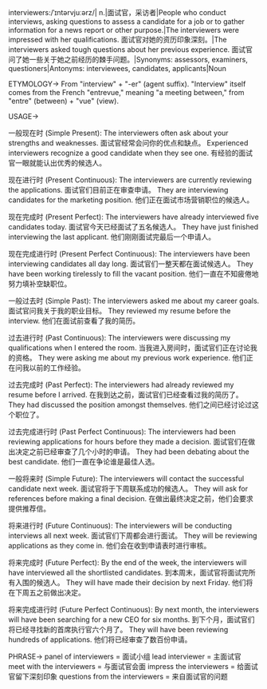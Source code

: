 interviewers:/ˈɪntərvjuːərz/| n.|面试官，采访者|People who conduct interviews, asking questions to assess a candidate for a job or to gather information for a news report or other purpose.|The interviewers were impressed with her qualifications. 面试官对她的资历印象深刻。|The interviewers asked tough questions about her previous experience. 面试官问了她一些关于她之前经历的棘手问题。|Synonyms: assessors, examiners, questioners|Antonyms: interviewees, candidates, applicants|Noun

ETYMOLOGY->
From "interview" + "-er" (agent suffix).  "Interview" itself comes from the French "entrevue," meaning "a meeting between," from "entre" (between) + "vue" (view).

USAGE->

一般现在时 (Simple Present):
The interviewers often ask about your strengths and weaknesses.  面试官经常会问你的优点和缺点。
Experienced interviewers recognize a good candidate when they see one.  有经验的面试官一眼就能认出优秀的候选人。

现在进行时 (Present Continuous):
The interviewers are currently reviewing the applications.  面试官们目前正在审查申请。
They are interviewing candidates for the marketing position.  他们正在面试市场营销职位的候选人。

现在完成时 (Present Perfect):
The interviewers have already interviewed five candidates today.  面试官今天已经面试了五名候选人。
They have just finished interviewing the last applicant.  他们刚刚面试完最后一个申请人。

现在完成进行时 (Present Perfect Continuous):
The interviewers have been interviewing candidates all day long.  面试官们一整天都在面试候选人。
They have been working tirelessly to fill the vacant position.  他们一直在不知疲倦地努力填补空缺职位。

一般过去时 (Simple Past):
The interviewers asked me about my career goals. 面试官问我关于我的职业目标。
They reviewed my resume before the interview. 他们在面试前查看了我的简历。


过去进行时 (Past Continuous):
The interviewers were discussing my qualifications when I entered the room.  当我进入房间时，面试官们正在讨论我的资格。
They were asking me about my previous work experience. 他们正在问我以前的工作经验。

过去完成时 (Past Perfect):
The interviewers had already reviewed my resume before I arrived.  在我到达之前，面试官们已经查看过我的简历了。
They had discussed the position amongst themselves. 他们之间已经讨论过这个职位了。

过去完成进行时 (Past Perfect Continuous):
The interviewers had been reviewing applications for hours before they made a decision.  面试官们在做出决定之前已经审查了几个小时的申请。
They had been debating about the best candidate.  他们一直在争论谁是最佳人选。

一般将来时 (Simple Future):
The interviewers will contact the successful candidate next week.  面试官将于下周联系成功的候选人。
They will ask for references before making a final decision.  在做出最终决定之前，他们会要求提供推荐信。

将来进行时 (Future Continuous):
The interviewers will be conducting interviews all next week. 面试官们下周都会进行面试。
They will be reviewing applications as they come in. 他们会在收到申请表时进行审核。


将来完成时 (Future Perfect):
By the end of the week, the interviewers will have interviewed all the shortlisted candidates.  到本周末，面试官将面试完所有入围的候选人。
They will have made their decision by next Friday.  他们将在下周五之前做出决定。


将来完成进行时 (Future Perfect Continuous):
By next month, the interviewers will have been searching for a new CEO for six months.  到下个月，面试官们将已经寻找新的首席执行官六个月了。
They will have been reviewing hundreds of applications.  他们将已经审查了数百份申请。



PHRASE->
panel of interviewers = 面试小组
lead interviewer = 主面试官
meet with the interviewers = 与面试官会面
impress the interviewers = 给面试官留下深刻印象
questions from the interviewers = 来自面试官的问题
